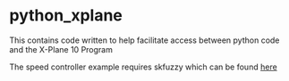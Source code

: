 # python_xplane
This contains code written to help facilitate access between python code and the X-Plane 10 Program

The speed controller example requires skfuzzy which can be found [here](https://github.com/scikit-fuzzy/scikit-fuzzy)